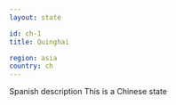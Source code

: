 ```yaml
---
layout: state

id: ch-1
title: Quinghai

region: asia
country: ch
---
```

Spanish description
This is a Chinese state